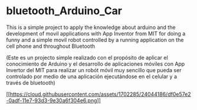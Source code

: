 # bluetooth_Arduino_Car
This is a simple project to apply the knowledge about arduino and the development of movil applications with App Inventor from MIT for doing a funny and a simple movil robot controlled by a running application on the cell phone and throughout Bluetooth

(Este es un projecto simple realizado con el propósito de aplicar el conocimiento de Arduino y el desarrollo de aplicaciones móviles con App Invertor del MIT para realizar un robót móvil muy sencillo que pueda ser controlado por medio de una aplicación ejecutándose en el celular y a través de bluetooth)

[[https://cloud.githubusercontent.com/assets/1702285/24044186/df0e57e2-0adf-11e7-93d3-9e30a6f304e6.png]]
